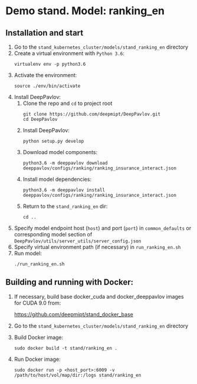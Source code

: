 # Demo stand. Model: ranking_en

## Installation and start
1. Go to the `stand_kubernetes_cluster/models/stand_ranking_en` directory
2. Create a virtual environment with `Python 3.6`:
    ```
    virtualenv env -p python3.6
    ```
3. Activate the environment:
    ```
    source ./env/bin/activate
    ```
4. Install DeepPavlov:
    1. Clone the repo and `cd` to project root
        ```
        git clone https://github.com/deepmipt/DeepPavlov.git
        cd DeepPavlov
        ```
    2. Install DeepPavlov:
        ```
        python setup.py develop
        ```
    3. Download model components:
        ```
        python3.6 -m deeppavlov download deeppavlov/configs/ranking/ranking_insurance_interact.json
        ```
    4. Install model dependencies:
        ```
        python3.6 -m deeppavlov install deeppavlov/configs/ranking/ranking_insurance_interact.json
        ```
    5. Return to the `stand_ranking_en` dir:
        ```
        cd ..
        ```
5. Specify model endpoint host (`host`) and port (`port`) in `common_defaults` or corresponding model section of `DeepPavlov/utils/server_utils/server_config.json`
6. Specify virtual environment path (if necessary) in `run_ranking_en.sh`
7. Run model:
    ```
    ./run_ranking_en.sh
    ```

## Building and running with Docker:
1. If necessary, build base docker_cuda and docker_deeppavlov images for CUDA 9.0 from:

   https://github.com/deepmipt/stand_docker_base
  
2. Go to the `stand_kubernetes_cluster/models/stand_ranking_en` directory

3. Build Docker image:
   ```
   sudo docker build -t stand/ranking_en .
   ```
4. Run Docker image:
   ```
   sudo docker run -p <host_port>:6009 -v /path/to/host/vol/map/dir:/logs stand/ranking_en
   ```